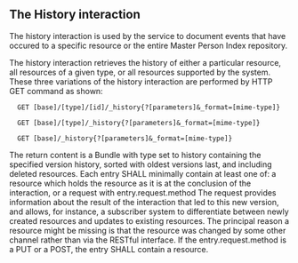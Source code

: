 ## The History interaction

The history interaction is used by the service to document events that have occured to a specific resource or the entire Master Person Index repository.

The history interaction retrieves the history of either a particular resource, all resources of a given type, or all resources supported by the system. These three variations of the history interaction are performed by HTTP GET command as shown:
~~~
  GET [base]/[type]/[id]/_history{?[parameters]&_format=[mime-type]}

  GET [base]/[type]/_history{?[parameters]&_format=[mime-type]}

  GET [base]/_history{?[parameters]&_format=[mime-type]}
~~~ 

The return content is a Bundle with type set to history containing the specified version history, sorted with oldest versions last, and including deleted resources. Each entry SHALL minimally contain at least one of: a resource which holds the resource as it is at the conclusion of the interaction, or a request with entry.request.method The request provides information about the result of the interaction that led to this new version, and allows, for instance, a subscriber system to differentiate between newly created resources and updates to existing resources. The principal reason a resource might be missing is that the resource was changed by some other channel rather than via the RESTful interface. If the entry.request.method is a PUT or a POST, the entry SHALL contain a resource.
